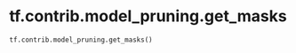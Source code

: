 <div itemscope itemtype="http://developers.google.com/ReferenceObject">
<meta itemprop="name" content="tf.contrib.model_pruning.get_masks" />
<meta itemprop="path" content="Stable" />
</div>

# tf.contrib.model_pruning.get_masks



``` python
tf.contrib.model_pruning.get_masks()
```

<!-- Placeholder for "Used in" -->
